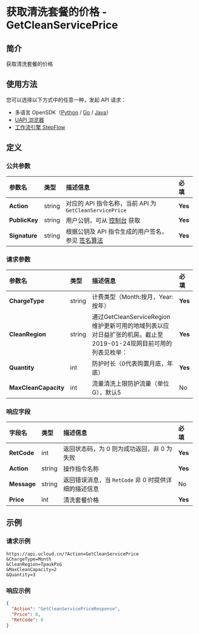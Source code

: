 # 获取清洗套餐的价格 - GetCleanServicePrice

## 简介

获取清洗套餐的价格





## 使用方法

您可以选择以下方式中的任意一种，发起 API 请求：
- 多语言 OpenSDK（[Python](https://github.com/ucloud/ucloud-sdk-python3) / [Go](https://github.com/ucloud/ucloud-sdk-go) / [Java](https://github.com/ucloud/ucloud-sdk-java)）
- [UAPI 浏览器](https://console.ucloud.cn/uapi/detail?id=GetCleanServicePrice)
- [工作流引擎 StepFlow](https://console.ucloud.cn/stepflow/manage/)

## 定义

### 公共参数

| 参数名 | 类型 | 描述信息 | 必填 |
|:---|:---|:---|:---|
| **Action**     | string  | 对应的 API 指令名称，当前 API 为 `GetCleanServicePrice`                        | **Yes** |
| **PublicKey**  | string  | 用户公钥，可从 [控制台](https://console.ucloud.cn/uapi/apikey) 获取                                             | **Yes** |
| **Signature**  | string  | 根据公钥及 API 指令生成的用户签名，参见 [签名算法](api/summary/signature.md)  | **Yes** |

### 请求参数

| 参数名 | 类型 | 描述信息 | 必填 |
|:---|:---|:---|:---|
| **ChargeType** | string | 计费类型（Month:按月，Year:按年） |**Yes**|
| **CleanRegion** | string | 通过GetCleanServiceRegion 维护更新可用的地域列表以应对日益扩张的机房。截止至2019-01-24现网目前可用的列表见枚举： |**Yes**|
| **Quantity** | int | 防护时长（0代表购置月底，年底） |**Yes**|
| **MaxCleanCapacity** | int | 流量清洗上限防护流量（单位G），默认5 |No|

### 响应字段

| 字段名 | 类型 | 描述信息 | 必填 |
|:---|:---|:---|:---|
| **RetCode** | int | 返回状态码，为 0 则为成功返回，非 0 为失败 |**Yes**|
| **Action** | string | 操作指令名称 |**Yes**|
| **Message** | string | 返回错误消息，当 `RetCode` 非 0 时提供详细的描述信息 |No|
| **Price** | int | 清洗套餐价格 |**Yes**|




## 示例

### 请求示例
    
```
https://api.ucloud.cn/?Action=GetCleanServicePrice
&ChargeType=Month
&CleanRegion=TpaukPxG
&MaxCleanCapacity=2
&Quantity=3
```

### 响应示例
    
```json
{
  "Action": "GetCleanServicePriceResponse",
  "Price": 8,
  "RetCode": 0
}
```





